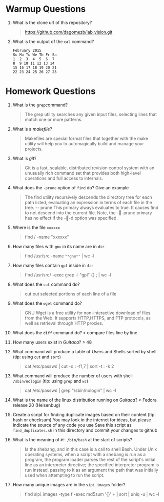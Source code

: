 # Warmup Questions

1.  What is the clone url of this repository?
    >   https://github.com/dagomezb/lab_vision.git

2.  What is the output of the ``cal`` command?

        February 2015
        Su Mo Tu We Th Fr Sa
        1  2  3  4  5  6  7
        8  9 10 11 12 13 14
        15 16 17 18 19 20 21
        22 23 24 25 26 27 28

# Homework Questions

1.  What is the ``grep``command?
    >   The grep utility searches any given input files, selecting lines that match one or more patterns.

2.  What is a *makefile*?
    >   Makefiles are special format files that together with the make utility will help you to automagically build and manage your projects.


3.  What is *git*?
    >   Git is a fast, scalable, distributed revision control system with an unusually rich command set that provides both high-level operations and full access to internals.

4.  What does the ``-prune`` option of ``find`` do? Give an example
    >   The find utility recursively descends the directory tree for each path listed, evaluating an expression in terms of each file in the tree. 
-- prune This primary always evaluates to true.  It causes find to not descend into the current file.  Note, the --prune primary has no effect if the --d option was specified.


5.  Where is the file ``xxxxxx``
    >   find / -name "xxxxxx"

6.  How many files with ``gnu`` in its name are in ``dir``
    >   find /usr/src -name ``"*gnu*"`` | wc -l 

7.  How many files contain ``gpl`` inside in ``dir``
    >   find /usr/src/ -exec grep -l "gpl" {} \; | wc -l

8.  What does the ``cut`` command do?
    >   cut out selected portions of each line of a file

9.  What does the ``wget`` command do?
    >   GNU Wget is a free utility for non-interactive download of files from the Web. It supports HTTP,HTTPS, and FTP protocols, as well as retrieval through HTTP proxies.


10.  What does the ``diff`` command do?
    >   compare files line by line

11.  How many users exist in *Guitaca*?
    >   48

12. What command will produce a table of Users and Shells sorted by shell (tip: using ``cut`` and ``sort``)
    >   cat /etc/passwd | cut -d : -f1,7 | sort -t : -k 2

13. What command will produce the number of users with shell ``/sbin/nologin`` (tip: using ``grep`` and ``wc``)
    >   cat /etc/passwd | grep "/sbin/nologin" | wc -l

14.  What is the name of the linux distribution running on *Guitaca*?
    >   Fedora release 20 (Heisenbug)

15. Create a script for finding duplicate images based on their content (tip: hash or checksum)
    You may look in the internet for ideas, but please indicate the source of any code you use
    Save this script as ``find_duplicates.sh`` in this directory and commit your changes to github

16. What is the meaning of ``#! /bin/bash`` at the start of scripts?
    >   Is the shebang, and in this case is a call to shell Bash. Under Unix operating systems, when a script with a shebang is run as a program, the program loader parses the rest of the script's 	initial line as an interpreter directive; the specified interpreter program is run instead, passing to it as an argument the path that was initially used when attempting to run the script.

17. How many unique images are in the ``sipi_images`` folder?
    >   find sipi_images -type f -exec md5sum '{}' \+ | sort | uniq -u | wc -l
    

